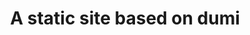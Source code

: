 ---
title: A static site based on dumi
hero:
  title: JC-Ui/Utils
  description: A static site based on dumi
  actions:
    - text: 快速入门
      link: /
    - text: 组件文档
      link: /components/home
features:
  - title: Hello
    emoji: 💎
    description: Put hello description here
  - title: World
    emoji: 🌈
    description: Put world description here
  - title: '!'
    emoji: 🚀
    description: Put ! description here
---